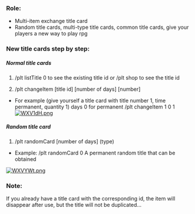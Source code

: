 ### Role:
- Multi-item exchange title card
- Random title cards, multi-type title cards, common title cards, give your players a new way to play rpg

### New title cards step by step:

##### Normal title cards
1. /plt listTitle 0 to see the existing title id or /plt shop to see the title id

2. /plt changeItem [title id] [number of days] [number]
- For example (give yourself a title card with title number 1, time permanent, quantity 1) days 0 for permanent
  /plt changeItem 1 0 1
  [![WXV1dH.png](https://z3.ax1x.com/2021/07/30/WXV1dH.png)](https://imgtu.com/i/WXV1dH)

##### Random title card
1. /plt randomCard [number of days] (type)
- Example: /plt randomCard 0 A permanent random title that can be obtained

[![WXVYWt.png](https://z3.ax1x.com/2021/07/30/WXVYWt.png)](https://imgtu.com/i/WXVYWt)

### Note:
If you already have a title card with the corresponding id, the item will disappear after use, but the title will not be duplicated...